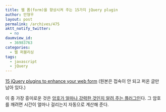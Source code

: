 ```yaml
---
title: 웹 폼(form)을 향상시켜 주는 15가지 jQuery plugin
author: 안형우
layout: post
permalink: /archives/475
aktt_notify_twitter:
  - no
daumview_id:
  - 36983763
categories:
  - 웹 퍼블리싱
tags:
  - javascript
  - jQuery
---
```

<a href="http://blog.naver.com/PostView.nhn?blogId=kcufl&logNo=60105307741&parentCategoryNo=15&viewDate=&currentPage=1&listtype=0" target="_blank">15 jQuery plugins to enhance your web form</a> (원본은 접속이 안 되고 퍼온 글만 남아 있다.)

<div>
  이 중 가장 흥미로운 것은 <a href="http://www.unwrongest.com/projects/password-strength/#demo" target="_blank">암호가 얼마나 강력한 것인지 알려 주는 플러그인</a>다. 그 암호를 깨려면 시간이 얼마나 걸리는지 자동으로 계산해 준다.
</div>